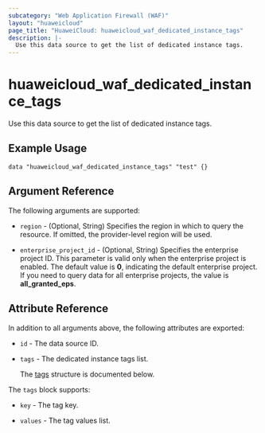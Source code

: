 ```yaml
---
subcategory: "Web Application Firewall (WAF)"
layout: "huaweicloud"
page_title: "HuaweiCloud: huaweicloud_waf_dedicated_instance_tags"
description: |-
  Use this data source to get the list of dedicated instance tags.
---
```


# huaweicloud_waf_dedicated_instance_tags

Use this data source to get the list of dedicated instance tags.

## Example Usage

```hcl
data "huaweicloud_waf_dedicated_instance_tags" "test" {}
```

## Argument Reference

The following arguments are supported:

* `region` - (Optional, String) Specifies the region in which to query the resource.
  If omitted, the provider-level region will be used.

* `enterprise_project_id` - (Optional, String) Specifies the enterprise project ID.
  This parameter is valid only when the enterprise project is enabled.
  The default value is **0**, indicating the default enterprise project.
  If you need to query data for all enterprise projects, the value is **all_granted_eps**.

## Attribute Reference

In addition to all arguments above, the following attributes are exported:

* `id` - The data source ID.

* `tags` - The dedicated instance tags list.

  The [tags](#tags_struct) structure is documented below.

<a name="tags_struct"></a>
The `tags` block supports:

* `key` - The tag key.

* `values` - The tag values list.
